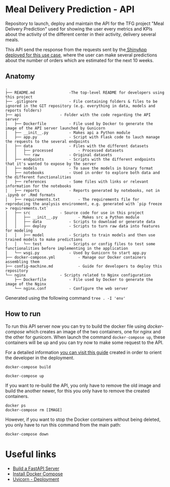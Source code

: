 # Meal Delivery Prediction - API

Repository to launch, deploy and maintain the API for the TFG project "Meal Delivery Prediction" used for showing the user every metrics and KPIs about the activity of the different center in their activity, delivery several meals. 

This API send the response from the requests sent by the[ ShinyApp deployed for this use case](https://github.com/sergiobemar/tfg-sb-meal-delivery-prediction), where the user can make several predictions about the number of orders which are estimated for the next 10 weeks.

## Anatomy

```
.
├── README.md				-The top-level README for developers using this project
├── .gitignore				- File containing folders & files to be ignored in the GIT repository (e.g. everything in data, models and reports folders)
├── api					- Folder with the code regarding the API server
│   ├── Dockerfile			- File used by Docker to generate the image of the API server launched by Gunicorn
│   ├── __init__.py			- Makes api a Python module
│   ├── app.py				- Script with Flask code to lauch manage the requests to the several endpoints
│   ├── data				- Files with the different datasets
│   │   ├── processed			- Processed datasets
│   │   └── raw				- Original datasets
│   ├── endpoints			- Scripts with the different endpoints that it's wanted to expose by the server
│   ├── models				- To save the models in binary format
│   ├── notebooks			- Used in order to explore both data and the different functionalities
│   ├── references			- Some files with links or relevant information for the notebooks
│   ├── reports				- Reports generated by notebooks, not in .ipynb or .Rmd formats
│   ├── requirements.txt		- The requirements file for reproducing the analysis environment, e.g. generated with `pip freeze > requirements.txt`
│   ├── src				- Source code for use in this project
│   │   ├── __init__.py			- Makes src a Python module
│   │   ├── data			- Scripts to download or generate data
│   │   ├── deploy			- Scripts to turn raw data into features for modeling
│   │   ├── model			- Scripts to train models and then use trained models to make predictions
│   │   └── test			- Scripts or config files to test some functionalities before implementing in the application
│   └── wsgi.py				- Used by Gunicorn to start app.py
├── docker-compose.yml			- Manage our Docker containers assembling them
├── config-machine.md			- Guide for developers to deploy this repository
└── nginx				- Scripts related to Nginx configuration
    ├── Dockerfile			- File used by Docker to generate the image of the Nginx 
    └── nginx.conf			- Configure the web server
```

Generated using the following command ```tree . -I 'env'```

## How to run

To run this API server now you can try to build the docker file using *docker-compose* which creates an image of the two containers, one for nginx and the other for gunicorn. When launch the command ```docker-compose up```, these containers will be up and you can try now to make some request to the API.

For a detailed information [you can visit this guide](https://github.com/sergiobemar/tfg-sb-meal-delivery-prediction-api/blob/master/docs/config-machine.md) created in order to orient the developer in the deployment.

```
docker-compose build

docker-compose up
```

If you want to re-build the API, you only have to remove the old image and build the another newer, for this you only have to remove the created containers.

```
docker ps
docker-compose rm [IMAGE]
```

However, if you want to stop the Docker containers without being deleted, you only have to run this command from the main path:

```
docker-compose down
```

# Useful links
+ [Build a FastAPI Server](https://python-gino.org/docs/en/master/tutorials/fastapi.html)
+ [Install Docker Compose](https://docs.docker.com/compose/install/)
+ [Uvicorn - Deployment](https://www.uvicorn.org/deployment/#running-programmatically)
